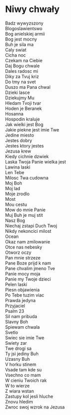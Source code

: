 # Niwy chwały

Badz wywyzszony\
Blogoslawientswo\
Bog anielskiej armii\
Bog jest mocny\
Buh je sila ma\
Caly swiat\
Cicha noc\
Czekam na Ciebie\
Daj Bogu chwale\
Dales radosc mi\
Diky za Tvuj kriz\
Do tmy na svet\
Duszo ma Pana chwal\
Dzieki lasce\
Dziekujmy Mu\
Hledam Tvoji tvar\
Hoden je Beranek\
Hosanna\
Hospodin kraluje\
Jak wielki jest Bog\
Jakie piekne jest imie Twe\
Jedine miesto\
Jestes dobry\
Jestes ktory jestes\
Jezusa krew\
Kiedy cichnie dzwiek\
Laska Twoja Panie wielka jest\
Lawina laski\
Len Tebe\
Milosc Twa cudowna\
Moj Boh\
Moj lad\
Moje zrodlo\
Most\
Mou cestu\
Mow do mnie Panie\
Muj Buh je muj stit\
Nasz Bog\
Niechaj zstapi Duch Twoj\
Nikdy nekoncici milost\
Ocean\
Okaz nam zmilowanie\
Otce nas nebesky\
Otworz oczy\
Pan mnie strzeze\
Pane Boze prijd k nam\
Pane chvalim jmeno Tve\
Panie mocy moja\
Panie my Twoje dzieci\
Pelen laski\
Piesn objawienia\
Po Tebe tuzim viac\
Prawda jedyna\
Przyjaciel\
Psalm 23\
Sil nam pribuda\
Slavny Boh\
Spiewam chwala\
Svetlo\
Swiec sie imie Twe\
Swiety zar\
Twe drogi sa\
Ty jsi jediny Buh\
Uzasny Buh\
V horku stinem\
Vsade tam kde su\
Vsechno co mam\
W cieniu Twoich rak\
W to wierze\
Z wiara wstan\
Zastupy kol jesli hluche\
Znovu hledim\
Zwroc swoj wzrok na Jezusa
